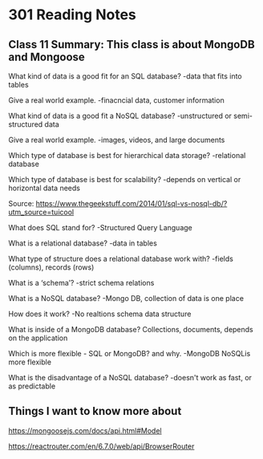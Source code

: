 # 301 Reading Notes

## Class 11 Summary: This class is about MongoDB and Mongoose

What kind of data is a good fit for an SQL database?
-data that fits into tables

Give a real world example.
-finacncial data, customer information

What kind of data is a good fit a NoSQL database?
-unstructured or semi-structured data

Give a real world example.
-images, videos, and large documents

Which type of database is best for hierarchical data storage?
-relational database

Which type of database is best for scalability?
-depends on vertical or horizontal data needs

Source: <https://www.thegeekstuff.com/2014/01/sql-vs-nosql-db/?utm_source=tuicool>

What does SQL stand for?
-Structured Query Language

What is a relational database?
-data in tables

What type of structure does a relational database work with?
-fields (columns), records (rows)

What is a ‘schema’?
-strict schema relations

What is a NoSQL database?
-Mongo DB, collection of data is one place

How does it work?
-No realtions schema data structure

What is inside of a MongoDB database?
Collections, documents, depends on the application

Which is more flexible - SQL or MongoDB? and why.
-MongoDB NoSQLis more flexible

What is the disadvantage of a NoSQL database?
-doesn't work as fast, or as predictable

## Things I want to know more about

<https://mongoosejs.com/docs/api.html#Model>

<https://reactrouter.com/en/6.7.0/web/api/BrowserRouter>
